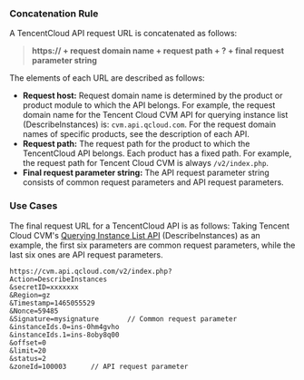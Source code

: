 ### Concatenation Rule
A TencentCloud API request URL is concatenated as follows:
> **https:// + request domain name + request path + ? + final request parameter string**

The elements of each URL are described as follows:
- **Request host:** Request domain name is determined by the product or product module to which the API belongs. For example, the request domain name for the Tencent Cloud CVM API for querying instance list (DescribeInstances) is: `cvm.api.qcloud.com`. For the request domain names of specific products, see the description of each API.
- **Request path:** The request path for the product to which the TencentCloud API belongs. Each product has a fixed path. For example, the request path for Tencent Cloud CVM is always `/v2/index.php`.
- **Final request parameter string:** The API request parameter string consists of common request parameters and API request parameters.

### Use Cases
The final request URL for a TencentCloud API is as follows:
Taking Tencent Cloud CVM's [Querying Instance List API](https://intl.cloud.tencent.com/doc/api/229/831) (DescribeInstances) as an example, the first six parameters are common request parameters, while the last six ones are API request parameters.

```
https://cvm.api.qcloud.com/v2/index.php?
Action=DescribeInstances
&secretID=xxxxxxx
&Region=gz
&Timestamp=1465055529
&Nonce=59485
&Signature=mysignature       // Common request parameter
&instanceIds.0=ins-0hm4gvho
&instanceIds.1=ins-8oby8q00
&offset=0
&limit=20
&status=2
&zoneId=100003      // API request parameter
```
